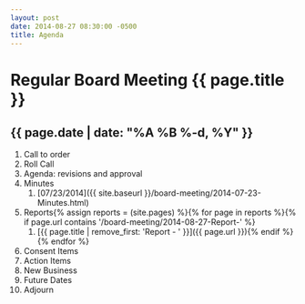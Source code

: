 ```yaml
---
layout: post
date: 2014-08-27 08:30:00 -0500
title: Agenda
---
```


# Regular Board Meeting {{ page.title }}
## {{ page.date | date: "%A %B %-d, %Y" }}

1.  Call to order
1.  Roll Call
1.  Agenda: revisions and approval
1.  Minutes
    1. [07/23/2014]({{ site.baseurl }}/board-meeting/2014-07-23-Minutes.html)
1.  Reports{% assign reports = (site.pages) %}{% for page in reports %}{% if page.url contains '/board-meeting/2014-08-27-Report-' %}
    1. [{{ page.title | remove_first: 'Report - ' }}]({{ page.url }}){% endif %}{% endfor %}
1.  Consent Items
1.  Action Items
1.  New Business
1.  Future Dates
1.  Adjourn
